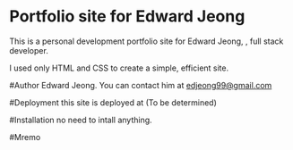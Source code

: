 # Portfolio site for Edward Jeong
This is a personal development portfolio site for Edward Jeong, , full stack developer.

I used only HTML and CSS to create a simple, efficient site.

#Author
Edward Jeong. You can contact him at edjeong99@gmail.com

#Deployment
this site is deployed at (To be determined)

#Installation
no need to intall anything.

#Mremo
